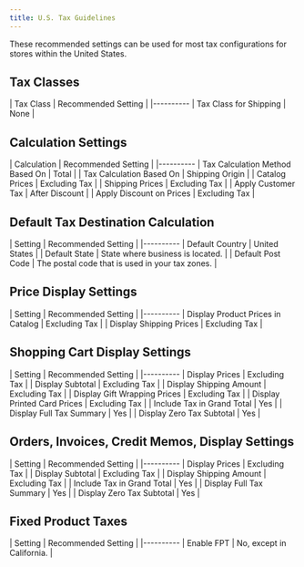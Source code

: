 ```yaml
---
title: U.S. Tax Guidelines
---
```


These recommended settings can be used for most tax configurations for stores within the United States.

## Tax Classes

| Tax Class | Recommended Setting |
|----------
| Tax Class for Shipping | None |

## Calculation Settings

| Calculation | Recommended Setting |
|----------
| Tax Calculation Method Based On | Total |
| Tax Calculation Based On | Shipping Origin |
| Catalog Prices | Excluding Tax |
| Shipping Prices | Excluding Tax |
| Apply Customer Tax | After Discount |
| Apply Discount on Prices | Excluding Tax |

## Default Tax Destination Calculation

| Setting | Recommended Setting |
|----------
| Default Country | United States |
| Default State | State where business is located. |
| Default Post Code | The postal code that is used in your tax zones. |

## Price Display Settings

| Setting | Recommended Setting |
|----------
| Display Product Prices in Catalog | Excluding Tax |
| Display Shipping Prices | Excluding Tax |

## Shopping Cart Display Settings

| Setting | Recommended Setting |
|----------
| Display Prices | Excluding Tax |
| Display Subtotal | Excluding Tax |
| Display Shipping Amount | Excluding Tax |
| Display Gift Wrapping Prices | Excluding Tax |
| Display Printed Card Prices | Excluding Tax |
| Include Tax in Grand Total | Yes |
| Display Full Tax Summary | Yes |
| Display Zero Tax Subtotal | Yes |

## Orders, Invoices, Credit Memos, Display Settings

| Setting | Recommended Setting |
|----------
| Display Prices | Excluding Tax |
| Display Subtotal | Excluding Tax |
| Display Shipping Amount | Excluding Tax |
| Include Tax in Grand Total | Yes |
| Display Full Tax Summary | Yes |
| Display Zero Tax Subtotal | Yes |

## Fixed Product Taxes

| Setting | Recommended Setting |
|----------
| Enable FPT | No, except in California. |
